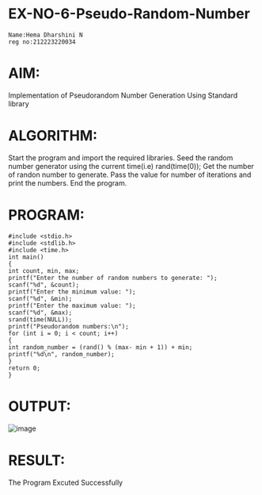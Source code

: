 # EX-NO-6-Pseudo-Random-Number
```
Name:Hema Dharshini N
reg no:212223220034
```

# AIM: 
Implementation of Pseudorandom Number Generation Using Standard library

# ALGORITHM:
Start the program and import the required libraries.
Seed the random number generator using the current time(i.e) rand(time(0));
Get the number of randon number to generate.
Pass the value for number of iterations and print the numbers.
End the program.

# PROGRAM:
```
#include <stdio.h>
#include <stdlib.h>
#include <time.h>
int main()
{
int count, min, max;
printf("Enter the number of random numbers to generate: ");
scanf("%d", &count);
printf("Enter the minimum value: ");
scanf("%d", &min);
printf("Enter the maximum value: ");
scanf("%d", &max);
srand(time(NULL));
printf("Pseudorandom numbers:\n");
for (int i = 0; i < count; i++)
{
int random_number = (rand() % (max- min + 1)) + min;
printf("%d\n", random_number);
}
return 0;
}
```

# OUTPUT:
![image](https://github.com/user-attachments/assets/47869279-39e3-42b1-8dc7-2d7fd02f20ea)

# RESULT:
The Program Excuted Successfully
